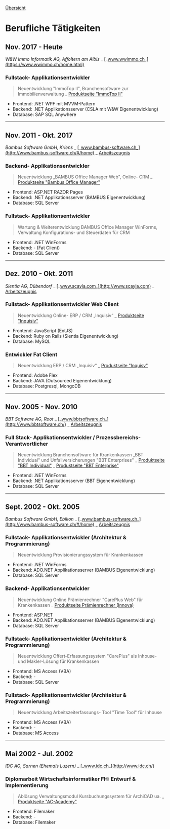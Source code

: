 [Übersicht](README.md)

# Berufliche Tätigkeiten

## Nov. 2017 - Heute

_W&W Immo Informatik AG, Affoltern am Albis_ 
\_ [_www.wwimmo.ch_](https://www.wwimmo.ch/home.html)

### Fullstack- Applikationsentwickler

> Neuentwicklung "ImmoTop II", Branchensoftware zur Immobilienverwaltung 
\_ [Produktseite "ImmoTop II"](https://www.wwimmo.ch/produkte/immotop2.html)

* Frontend: .NET WPF mit MVVM-Pattern
* Backend: .NET Applikationsserver (CSLA mit W&W Eigenentwicklung)
* Database: SAP SQL Anywhere

---

## Nov. 2011 - Okt. 2017

_Bambus Software GmbH, Kriens_ 
\_ [_www.bambus-software.ch_](http://www.bambus-software.ch/#/home) 
\_ [Arbeitszeugnis](/docs/Arbeitszeugnisse/2016_Bambus_GmbH.pdf)
### Backend- Applikationsentwickler


> Neuentwicklung „BAMBUS Office Manager Web", Online- CRM 
\_ [Produktseite "Bambus Office Manager"](http://www.bambus-software.ch/#/software-loesung/bambus-office-manager)

* Frontend: ASP.NET RAZOR Pages
* Backend: .NET Applikationsserver (BAMBUS Eigenentwicklung)
* Database: SQL Server

### Fullstack- Applikationsentwickler

> Wartung & Weiterentwicklung BAMBUS Office Manager WinForms, Verwaltung Konfigurations- und Steuerdaten für CRM

* Frontend: .NET WinForms
* Backend: - (Fat Client)
* Database: SQL Server

---

## Dez. 2010 - Okt. 2011

_Sientia AG, Dübendorf_ 
\_ [_www.scayla.com_](http://www.scayla.com) 
\_ [Arbeitszeugnis](/docs/Arbeitszeugnisse/2011_SientiaAG.pdf)

### Fullstack- Applikationsentwickler Web Client

> Neuentwicklung Online- ERP / CRM „Inquisiv“ 
\_ [Produktseite "Inquisiv"](https://office.inquisiv.ch)

* Frontend: JavaScript (ExtJS)
* Backend: Ruby on Rails (Sientia Eigenentwicklung)
* Database: MySQL

### Entwickler Fat Client

> Neuentwicklung ERP / CRM „Inquisiv“ 
\_ [Produktseite "Inquisv"](https://office.inquisiv.ch)

* Frontend: Adobe Flex
* Backend: JAVA (Outsourced Eigenentwicklung)
* Database: Postgresql, MongoDB

---

## Nov. 2005 - Nov. 2010

_BBT Software AG, Root_ 
\_ [_www.bbtsoftware.ch_](http://www.bbtsoftware.ch/) 
\_ [Arbeitszeugnis](/docs/Arbeitszeugnisse/2010_BBTAG.pdf)

### Full Stack- Applikationsentwickler / Prozessbereichs- Verantwortlicher


> Neuentwicklung Branchensoftware für Krankenkassen „BBT Individual"
und Unfallversicherungen "BBT Enterprises" 
\_ [Produktseite "BBT Individual"](http://www.bbtsoftware.ch/kranken-versicherung.html) 
\_ [Produktseite "BBT Enterprise"](http://www.bbtsoftware.ch/unfall-versicherung.html)

* Frontend: .NET WinForms
* Backend: .NET Applikationsserver (BBT Eigenentwicklung)
* Database: SQL Server

---

## Sept. 2002 - Okt. 2005

_Bambus Software GmbH, Ebikon_ 
\_ [_www.bambus-software.ch_](http://www.bambus-software.ch/#/home) 
\_ [Arbeitszeugnis](docs/Arbeitszeugnisse/2005_BambusGmbH.pdf)

### Fullstack- Applikationsentwickler (Architektur & Programmierung)

> Neuentwicklung Provisionierungssystem für Krankenkassen

* Frontend: .NET WinForms
* Backend: ADO.NET Applikationsserver (BAMBUS Eigenentwicklung)
* Database: SQL Server

### Backend- Applikationsentwickler

> Neuentwicklung Online Prämienrechner "CarePlus Web" für Krankenkassen 
\_ [Produktseite Prämienrechner (Innova)](https://offerten.innova.ch/cpw2.aspx)

* Frontend: ASP.NET
* Backend: ADO.NET Applikationsserver (BAMBUS Eigenentwicklung)
* Database: SQL Server

### Fullstack- Applikationsentwickler (Architektur & Programmierung)

> Neuentwicklung Offert-Erfassungssystem "CarePlus" als Inhouse- und Makler-Lösung für Krankenkassen

* Frontend: MS Access (VBA)
* Backend: -
* Database: SQL Server

### Fullstack- Applikationsentwickler (Architektur & Programmierung)

> Neuentwicklung Arbeitszeiterfassungs- Tool "Time Tool" für Inhouse

* Frontend: MS Access (VBA)
* Backend: -
* Database: MS Access

---

## Mai 2002 - Jul. 2002

_IDC AG, Sarnen (Ehemals Luzern)_ 
\_ [_www.idc.ch_](http://www.idc.ch/)

### Diplomarbeit Wirtschaftsinformatiker FH: Entwurf & Implementierung

> Ablösung Verwaltungsmodul Kursbuchungssystem für ArchiCAD ua. 
\_ [Produktseite "AC-Academy"](http://www.ac-academy.ch/)

* Frontend: Filemaker
* Backend: -
* Database: Filemaker
